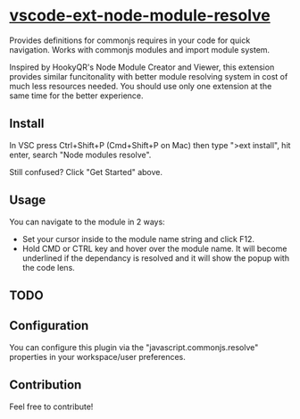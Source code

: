 # [vscode-ext-node-module-resolve](https://github.com/naumovs/vscode-ext-node-module-resolve)

Provides definitions for commonjs requires in your code for quick navigation. Works with commonjs modules and import module system.

Inspired by HookyQR's Node Module Creator and Viewer, this extension provides similar funcitonality with better module resolving system in cost of much less resources needed.
You should use only one extension at the same time for the better experience.

## Install

In VSC press Ctrl+Shift+P (Cmd+Shift+P on Mac) then type ">ext install", hit enter, search "Node modules resolve".

Still confused? Click "Get Started" above.

## Usage

You can navigate to the module in 2 ways:

 - Set your cursor inside to the module name string and click F12.
 - Hold CMD or CTRL key and hover over the module name. It will become underlined if the dependancy is resolved and it will show the popup with the code lens.

## TODO

## Configuration
You can configure this plugin via the "javascript.commonjs.resolve" properties in your workspace/user preferences.

## Contribution

Feel free to contribute!